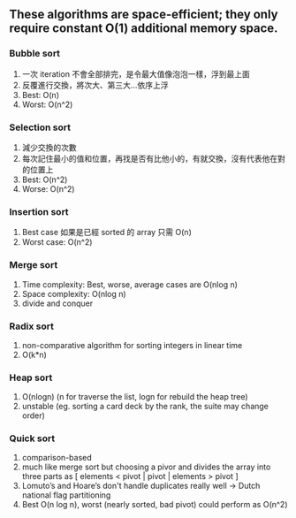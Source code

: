 ## These algorithms are space-efficient; they only require constant O(1) additional memory space.


### Bubble sort
1. 一次 iteration 不會全部排完，是令最大值像泡泡一樣，浮到最上面
2. 反覆進行交換，將次大、第三大...依序上浮
3. Best: O(n)
4. Worst: O(n^2)

### Selection sort
1. 減少交換的次數
2. 每次記住最小的值和位置，再找是否有比他小的，有就交換，沒有代表他在對的位置上
3. Best: O(n^2)
4. Worse: O(n^2)

### Insertion sort
1. Best case 如果是已經 sorted 的 array 只需 O(n)
2. Worst case: O(n^2)

### Merge sort
1. Time complexity: Best, worse, average cases are O(nlog n)
2. Space complexity: O(nlog n)
3. divide and conquer

### Radix sort
1. non-comparative algorithm for sorting integers in linear time
2. O(k*n)

### Heap sort
1. O(nlogn) (n for traverse the list, logn for rebuild the heap tree)
2. unstable (eg. sorting a card deck by the rank, the suite may change order)

### Quick sort
1. comparison-based
2. much like merge sort but choosing a pivor and divides the array into three parts as [ elements < pivot | pivot | elements > pivot ]
3. Lomuto’s and Hoare’s don't handle duplicates really well -> Dutch national flag partitioning
4. Best O(n log n), worst (nearly sorted, bad pivot) could perform as O(n^2)